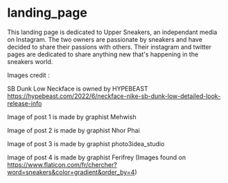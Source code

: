 # landing_page
This landing page is dedicated to Upper Sneakers, an independant media on Instagram. The two owners are passionate by sneakers and have decided to share their passions with others. Their instagram and twitter pages are dedicated to share anything new that's happening in the sneakers world. 

Images credit : 

SB Dunk Low Neckface is owned by HYPEBEAST
https://hypebeast.com/2022/6/neckface-nike-sb-dunk-low-detailed-look-release-info

Image of post 1 is made by graphist Mehwish

Image of post 2 is made by graphist Nhor Phai

Image of post 3 is made by graphist photo3idea_studio

Image of post 4 is made by graphist Ferifrey
(Images found on https://www.flaticon.com/fr/chercher?word=sneakers&color=gradient&order_by=4)
